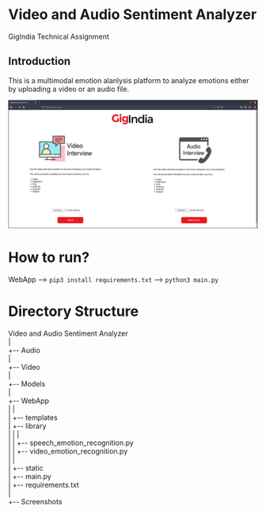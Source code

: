 # Video and Audio Sentiment Analyzer
 GigIndia Technical Assignment

## Introduction

This is a multimodal emotion alanlysis platform to analyze emotions either by uploading a video or an audio file.

![alt text](https://github.com/tsm9999/GigIndia-Technical-Assignment/blob/main/Screenshots/index.png)

# How to run?

WebApp --> `pip3 install requirements.txt` --> `python3 main.py`

# Directory Structure

Video and Audio Sentiment Analyzer <br>
|    <br>
+-- Audio  <br>
|  <br>
+-- Video<br>
|<br>
+-- Models<br>
|<br>
+-- WebApp<br>
|  |<br>
|  +-- templates<br>
|  +-- library<br>
|  |  |<br>
|  |  +-- speech_emotion_recognition.py<br>
|  |  +-- video_emotion_recognition.py<br>
|  |<br>
|  +-- static<br>
|  +-- main.py<br>
|  +-- requirements.txt<br>
|<br>
+-- Screenshots<br>


